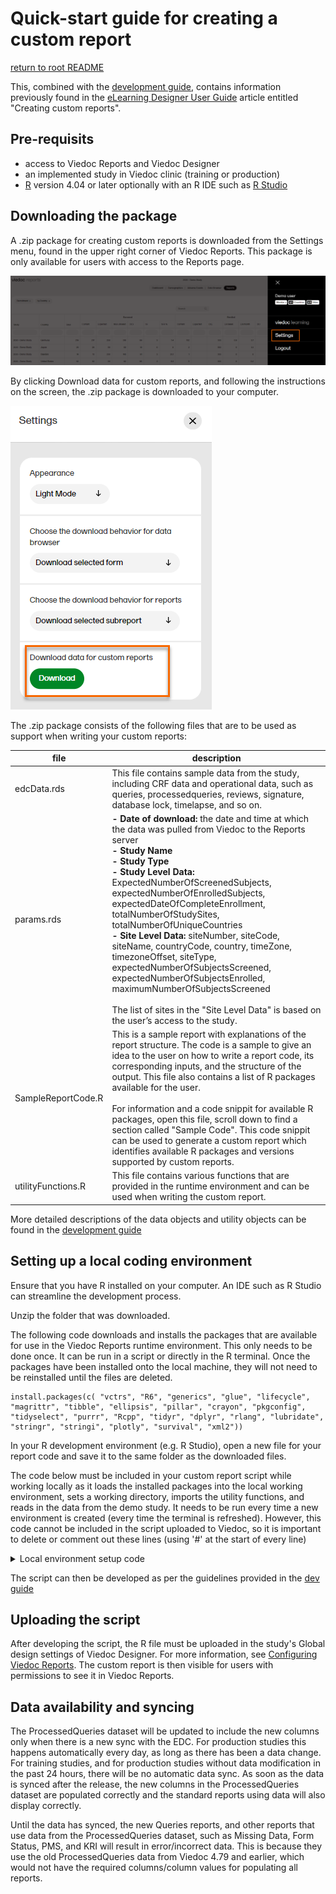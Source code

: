 # Quick-start guide for creating a custom report
[return to root README](../README.md)

This, combined with the [development guide](./dev-guide.md), contains information previously found in the [eLearning Designer User Guide](https://help.viedoc.net/c/e311e6/) article entitled "Creating custom reports".
## Pre-requisits
- access to Viedoc Reports and Viedoc Designer 
- an implemented study in Viedoc clinic (training or production)
- [R](https://cran.rstudio.com/) version 4.04 or later optionally with an R IDE such as [R Studio](https://posit.co/products/open-source/rstudio/)

## Downloading the package
A .zip package for creating custom reports is downloaded from the Settings menu, found in the upper right corner of Viedoc Reports. This package is only available for users with access to the Reports page.

![reports_settings_menu](./assets/settings_menu_4_72.png?raw=true)

By clicking Download data for custom reports, and following the instructions on the screen, the .zip package is downloaded to your computer.

![reports_settings_menu](./assets/custom_reports_4_72.png?raw=true)

The .zip package consists of the following files that are to be used as support when writing your custom reports:

|file|description|
|-|-|
|edcData.rds| This file contains sample data from the study, including CRF data and operational data, such as queries, processedqueries, reviews, signature, database lock, timelapse, and so on.| 
| params.rds | **- Date of download:** the date and time at which the data was pulled from Viedoc to the Reports server   <br> **- Study Name**  <br>  **- Study Type**  <br>  **- Study Level Data:** ExpectedNumberOfScreenedSubjects, expectedNumberOfEnrolledSubjects,  expectedDateOfCompleteEnrollment, totalNumberOfStudySites, totalNumberOfUniqueCountries  <br> **- Site Level Data:** siteNumber, siteCode, siteName, countryCode, country, timeZone, timezoneOffset, siteType, expectedNumberOfSubjectsScreened, expectedNumberOfSubjectsEnrolled, maximumNumberOfSubjectsScreened <br>  <br> The list of sites in the "Site Level Data" is based on the user’s access to the study.|
| SampleReportCode.R | This is a sample report with explanations of the report structure. The code is a sample to give an idea to the user on how to write a report code, its corresponding inputs, and the structure of the output. This file also contains a list of R packages available for the user.<br><br> For information and a code snippit for available R packages, open this file, scroll down to find a section called "Sample Code". This code snippit can be used to generate a custom report which identifies available R packages and versions supported by custom reports.|
| utilityFunctions.R | This file contains various functions that are provided in the runtime environment and can be used when writing the custom report.|

More detailed descriptions of the data objects and utility objects can be found in the [development guide](./dev-guide.md)

## Setting up a local coding environment
Ensure that you have R installed on your computer. An IDE such as R Studio can streamline the development process.

Unzip the folder that was downloaded.

The following code downloads and installs the packages that are available for use in the Viedoc Reports runtime environment. This only needs to be done once. It can be run in a script or directly in the R terminal. Once the packages have been installed onto the local machine, they will not need to be reinstalled until the files are deleted. 

```
install.packages(c( "vctrs", "R6", "generics", "glue", "lifecycle", "magrittr", "tibble", "ellipsis", "pillar", "crayon", "pkgconfig", "tidyselect", "purrr", "Rcpp", "tidyr", "dplyr", "rlang", "lubridate", "stringr", "stringi", "plotly", "survival", "xml2"))
```

In your R development environment (e.g. R Studio), open a new file for your report code and save it to the same folder as the downloaded files.

The code below must be included in your custom report script while working locally as it loads the installed packages into the local working environment, sets a working directory, imports the utility functions, and reads in the data from the demo study. It needs to be run every time a new environment is created (every time the terminal is refreshed). However, this code cannot be included in the script uploaded to Viedoc, so it is important to delete or comment out these lines (using '#' at the start of every line)


<details><summary> Local environment setup code </summary>

```
library(vctrs)
library(R6)
library(generics)
library(glue)
library(lifecycle)
library(magrittr)
library(tibble)
library(ellipsis)
library(pillar)
library(crayon)
library(pkgconfig)
library(tidyselect)
library(purrr)
library(Rcpp)
library(tidyr)
library(dplyr)
library(rlang)
library(lubridate)
library(stringr)
library(stringi)
library(plotly)
library(survival)
library(xml2)

setwd("C:\\Users\\SvenSvensson\\Downloads\\SampleForCustomReports")
source("utilityFunctions.R", local = T)
edcData <- readRDS("edcData.rds")
params <- readRDS("params.rds")
metadata <- readRDS("metadata.rds")
```

> [!IMPORTANT] 
> Make sure to change the file path in `setwd` to point to the folder where your custom report is stored.

</details>

The script can then be developed as per the guidelines provided in the [dev guide](dev-guide.md)

## Uploading the script
After developing the script, the R file must be uploaded in the study's Global design settings of Viedoc Designer. For more information, see [Configuring Viedoc Reports](https://help.viedoc.net/c/e311e6/326d81/en/). The custom report is then visible for users with permissions to see it in Viedoc Reports.

## Data availability and syncing

The ProcessedQueries dataset will be updated to include the new columns only when there is a new sync with the EDC. For production studies this happens automatically every day, as long as there has been a data change. For training studies, and for production studies without data modification in the past 24 hours, there will be no automatic data sync. As soon as the data is synced after the release, the new columns in the ProcessedQueries dataset are populated correctly and the standard reports using data will also display correctly.

Until the data has synced, the new Queries reports, and other reports that use data from the ProcessedQueries dataset, such as Missing Data, Form Status, PMS, and KRI will result in error/incorrect data. This is because they use the old ProcessedQueries data from Viedoc 4.79 and earlier, which would not have the required columns/column values for populating all reports.
